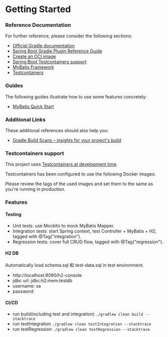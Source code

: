 # Getting Started

### Reference Documentation

For further reference, please consider the following sections:

* [Official Gradle documentation](https://docs.gradle.org)
* [Spring Boot Gradle Plugin Reference Guide](https://docs.spring.io/spring-boot/3.4.4/gradle-plugin)
* [Create an OCI image](https://docs.spring.io/spring-boot/3.4.4/gradle-plugin/packaging-oci-image.html)
* [Spring Boot Testcontainers support](https://docs.spring.io/spring-boot/3.4.4/reference/testing/testcontainers.html#testing.testcontainers)
* [MyBatis Framework](https://mybatis.org/spring-boot-starter/mybatis-spring-boot-autoconfigure/)
* [Testcontainers](https://java.testcontainers.org/)

### Guides

The following guides illustrate how to use some features concretely:

* [MyBatis Quick Start](https://github.com/mybatis/spring-boot-starter/wiki/Quick-Start)

### Additional Links

These additional references should also help you:

* [Gradle Build Scans – insights for your project's build](https://scans.gradle.com#gradle)

### Testcontainers support

This project
uses [Testcontainers at development time](https://docs.spring.io/spring-boot/3.4.4/reference/features/dev-services.html#features.dev-services.testcontainers).

Testcontainers has been configured to use the following Docker images:

Please review the tags of the used images and set them to the same as you're running in production.

### Features

#### Testing

* Unit tests: use Mockito to mock MyBatis Mapper.
* Integration tests: start Spring context, test Controller + MyBatis + H2, tagged with @Tag("integration").
* Regression tests: cover full CRUD flow, tagged with @Tag("regression").

#### H2 DB

Automatically load schema.sql 和 test-data.sql in test environment.
* http://localhost:8080/h2-console
* jdbc url: jdbc:h2:mem:testdb
* username: sa
* password:

#### CI/CD

* run build(including test and integration) ```./gradlew clean build --stacktrace```
* run testIntegration ```./gradlew clean testIntegration --stacktrace```
* run testRegression ```./gradlew clean testRegression --stacktrace```